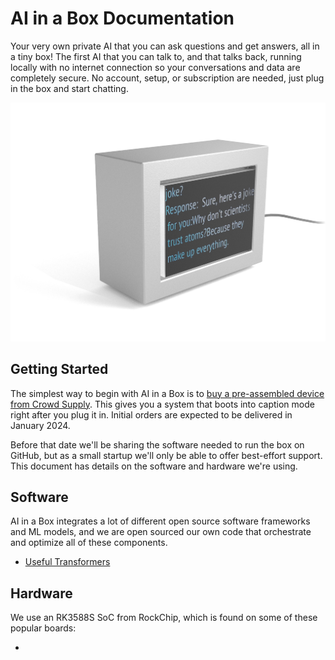 # AI in a Box Documentation

Your very own private AI that you can ask questions and get answers, all in a 
tiny box! The first AI that you can talk to, and that talks back, running
locally with no internet connection so your conversations and data are
completely secure. No account, setup, or subscription are needed, just plug in
the box and start chatting.

![AI in a Box render](ai_box_render.jpg)

## Getting Started

The simplest way to begin with AI in a Box is to [buy a pre-assembled device from Crowd Supply](https://usfl.ink/cs).
This gives you a system that boots into caption mode right after you plug it 
in. Initial orders are expected to be delivered in January 2024.

Before that date we'll be sharing the software needed to run the box on GitHub,
but as a small startup we'll only be able to offer best-effort support. This
document has details on the software and hardware we're using.

## Software

AI in a Box integrates a lot of different open source software frameworks and
ML models, and we are open sourced our own code that orchestrate and optimize
all of these components.

 - [Useful Transformers](https://github.com/usefulsensors/useful-transformers)

## Hardware

We use an RK3588S SoC from RockChip, which is found on some of these popular
boards:

 - 